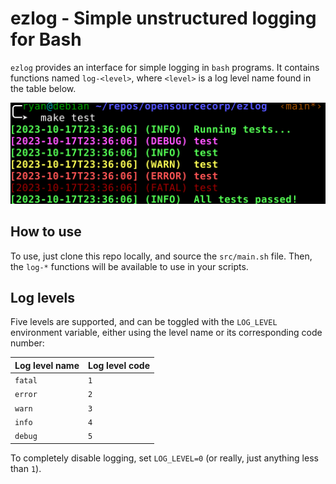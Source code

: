 # ezlog - Simple unstructured logging for Bash

`ezlog` provides an interface for simple logging in `bash` programs. It contains
functions named `log-<level>`, where `<level>` is a log level name found in the
table below.

![Example log output in a terminal that supports colors](./img/example.png)

## How to use

To use, just clone this repo locally, and source the `src/main.sh` file. Then,
the `log-*` functions will be available to use in your scripts.

## Log levels

Five levels are supported, and can be toggled with the `LOG_LEVEL` environment
variable, either using the level name or its corresponding code number:

| Log level name | Log level code |
| :------------- | :------------- |
| `fatal`        | `1`            |
| `error`        | `2`            |
| `warn`         | `3`            |
| `info`         | `4`            |
| `debug`        | `5`            |

To completely disable logging, set `LOG_LEVEL=0` (or really, just anything less
than `1`).
